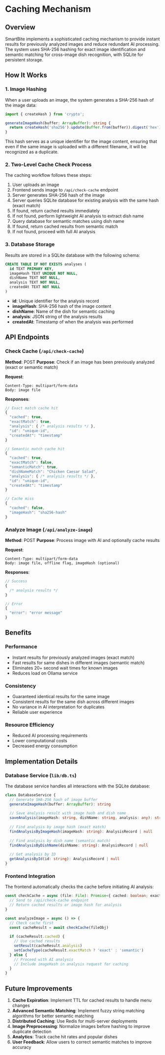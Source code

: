 # Caching Mechanism

## Overview

SmartBite implements a sophisticated caching mechanism to provide instant results for previously analyzed images and reduce redundant AI processing. The system uses SHA-256 hashing for exact image identification and semantic matching for cross-image dish recognition, with SQLite for persistent storage.

## How It Works

### 1. Image Hashing

When a user uploads an image, the system generates a SHA-256 hash of the image data:

```typescript
import { createHash } from 'crypto';

generateImageHash(buffer: ArrayBuffer): string {
  return createHash('sha256').update(Buffer.from(buffer)).digest('hex');
}
```

This hash serves as a unique identifier for the image content, ensuring that even if the same image is uploaded with a different filename, it will be recognized as a duplicate.

### 2. Two-Level Cache Check Process

The caching workflow follows these steps:

1. User uploads an image
2. Frontend sends image to `/api/check-cache` endpoint
3. Server generates SHA-256 hash of the image
4. Server queries SQLite database for existing analysis with the same hash (exact match)
5. If found, return cached results immediately
6. If not found, perform lightweight AI analysis to extract dish name
7. Query database for semantic matches using dish name
8. If found, return cached results from semantic match
9. If not found, proceed with full AI analysis

### 3. Database Storage

Results are stored in a SQLite database with the following schema:

```sql
CREATE TABLE IF NOT EXISTS analyses (
  id TEXT PRIMARY KEY,
  imageHash TEXT UNIQUE NOT NULL,
  dishName TEXT NOT NULL,
  analysis TEXT NOT NULL,
  createdAt TEXT NOT NULL
)
```

- **id**: Unique identifier for the analysis record
- **imageHash**: SHA-256 hash of the image content
- **dishName**: Name of the dish for semantic caching
- **analysis**: JSON string of the analysis results
- **createdAt**: Timestamp of when the analysis was performed

## API Endpoints

### Check Cache (`/api/check-cache`)

**Method**: POST
**Purpose**: Check if an image has been previously analyzed (exact or semantic match)

**Request**:
```
Content-Type: multipart/form-data
Body: image file
```

**Responses**:
```javascript
// Exact match cache hit
{
  "cached": true,
  "exactMatch": true,
  "analysis": { /* analysis results */ },
  "id": "unique-id",
  "createdAt": "timestamp"
}

// Semantic match cache hit
{
  "cached": true,
  "exactMatch": false,
  "semanticMatch": true,
  "dishNameMatch": "Chicken Caesar Salad",
  "analysis": { /* analysis results */ },
  "id": "unique-id",
  "createdAt": "timestamp"
}

// Cache miss
{
  "cached": false,
  "imageHash": "sha256-hash"
}
```

### Analyze Image (`/api/analyze-image`)

**Method**: POST
**Purpose**: Process image with AI and optionally cache results

**Request**:
```
Content-Type: multipart/form-data
Body: image file, offline flag, imageHash (optional)
```

**Responses**:
```javascript
// Success
{
  /* analysis results */
}

// Error
{
  "error": "error message"
}
```

## Benefits

### Performance
- Instant results for previously analyzed images (exact match)
- Fast results for same dishes in different images (semantic match)
- Eliminates 20+ second wait times for known images
- Reduces load on Ollama service

### Consistency
- Guaranteed identical results for the same image
- Consistent results for the same dish across different images
- No variance in AI interpretation for duplicates
- Reliable user experience

### Resource Efficiency
- Reduced AI processing requirements
- Lower computational costs
- Decreased energy consumption

## Implementation Details

### Database Service (`lib/db.ts`)

The database service handles all interactions with the SQLite database:

```typescript
class DatabaseService {
  // Generate SHA-256 hash of image buffer
  generateImageHash(buffer: ArrayBuffer): string
  
  // Save analysis result with image hash and dish name
  saveAnalysis(imageHash: string, dishName: string, analysis: any): string
  
  // Find analysis by image hash (exact match)
  findAnalysisByImageHash(imageHash: string): AnalysisRecord | null
  
  // Find analysis by dish name (semantic match)
  findAnalysisByDishName(dishName: string): AnalysisRecord | null
  
  // Get analysis by ID
  getAnalysisById(id: string): AnalysisRecord | null
}
```

### Frontend Integration

The frontend automatically checks the cache before initiating AI analysis:

```typescript
const checkCache = async (file: File): Promise<{ cached: boolean; exactMatch?: boolean; semanticMatch?: boolean; analysis?: any; imageHash?: string; dishNameMatch?: string }> => {
  // Send to /api/check-cache endpoint
  // Return cached results or image hash for analysis
}

const analyzeImage = async () => {
  // Check cache first
  const cacheResult = await checkCache(fileObj)
  
  if (cacheResult.cached) {
    // Use cached results
    setResult(cacheResult.analysis)
    setCacheType(cacheResult.exactMatch ? 'exact' : 'semantic')
  } else {
    // Proceed with AI analysis
    // Include imageHash in analysis request for caching
  }
}
```

## Future Improvements

1. **Cache Expiration**: Implement TTL for cached results to handle menu changes
2. **Advanced Semantic Matching**: Implement fuzzy string matching algorithms for better semantic matching
3. **Distributed Caching**: Use Redis for multi-server deployments
4. **Image Preprocessing**: Normalize images before hashing to improve duplicate detection
5. **Analytics**: Track cache hit rates and popular dishes
6. **User Feedback**: Allow users to correct semantic matches to improve accuracy